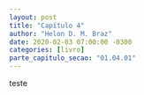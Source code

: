 ```yaml
---
layout: post
title: "Capítulo 4"
author: "Helon D. M. Braz"
date: 2020-02-03 07:00:00 -0300
categories: [livro]
parte_capitulo_secao: "01.04.01"
---
```

teste
